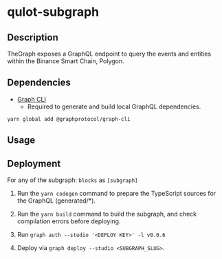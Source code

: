 # qulot-subgraph

## Description

TheGraph exposes a GraphQL endpoint to query the events and entities within the Binance Smart Chain, Polygon.

## Dependencies

- [Graph CLI](https://github.com/graphprotocol/graph-cli)
  - Required to generate and build local GraphQL dependencies.

```shell
yarn global add @graphprotocol/graph-cli
```

## Usage

## Deployment

For any of the subgraph: `blocks` as `[subgraph]`

1. Run the `yarn codegen` command to prepare the TypeScript sources for the GraphQL (generated/\*).

2. Run the `yarn build` command to build the subgraph, and check compilation errors before deploying.

3. Run `graph auth --studio '<DEPLOY KEY>' -l v0.0.6`

4. Deploy via `graph deploy --studio <SUBGRAPH_SLUG>`.
